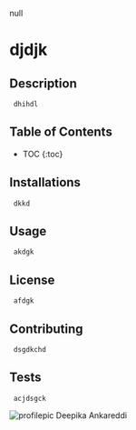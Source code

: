 null

  # djdjk
  ## Description 
 	 dhihdl
  ## Table of Contents 
 	
  * TOC
   {:toc}
  ## Installations 
 	 dkkd
  ## Usage 
 	 akdgk
  ## License
 	 afdgk
  ## Contributing 
 	 dsgdkchd
  ## Tests 
 	 acjdsgck
  
  
![profilepic](https://avatars1.githubusercontent.com/u/61395542?v=4)
Deepika Ankareddi
